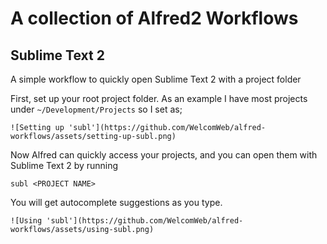 # A collection of Alfred2 Workflows

## Sublime Text 2
A simple workflow to quickly open Sublime Text 2 with a project folder

First, set up your root project folder. As an example I have most projects under `~/Development/Projects` so I set as;

    ![Setting up 'subl'](https://github.com/WelcomWeb/alfred-workflows/assets/setting-up-subl.png)

Now Alfred can quickly access your projects, and you can open them with Sublime Text 2 by running

    subl <PROJECT NAME>

You will get autocomplete suggestions as you type.

    ![Using 'subl'](https://github.com/WelcomWeb/alfred-workflows/assets/using-subl.png)

